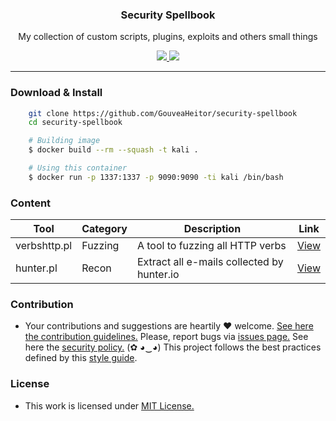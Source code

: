 <p align="center">
  <h3 align="center">Security Spellbook</h3>
  <p align="center">My collection of custom scripts, plugins, exploits and others small things</p>

  <p align="center">
    <a href="/LICENSE.md">
      <img src="https://img.shields.io/badge/license-MIT-blue.svg">
    </a>
    <a href="https://github.com/GouveaHeitor/security-spellbook/releases">
      <img src="https://img.shields.io/badge/version-0.2-blue.svg">
    </a>
  </p>
</p>

---

### Download & Install

```bash 
    git clone https://github.com/GouveaHeitor/security-spellbook
    cd security-spellbook

    # Building image
    $ docker build --rm --squash -t kali .

    # Using this container
    $ docker run -p 1337:1337 -p 9090:9090 -ti kali /bin/bash
```

### Content

  Tool |  Category | Description | Link
  ---- | ---- | ---- | ----
  verbshttp.pl | Fuzzing | A tool to fuzzing all HTTP verbs | [View](/fuzzing/verbshttp.pl)
  hunter.pl | Recon | Extract all e-mails collected by hunter.io | [View](/recon/hunter.pl)

### Contribution

- Your contributions and suggestions are heartily ♥ welcome. [See here the contribution guidelines.](/.github/CONTRIBUTING.md) Please, report bugs via [issues page.](https://github.com/GouveaHeitor/security-spellbook/issues) See here the [security policy.](/SECURITY.md) (✿ ◕‿◕) This project follows the best practices defined by this [style guide](https://heitorgouvea.me/projects/perl-style-guide).
 
### License

- This work is licensed under [MIT License.](/LICENSE.md)
